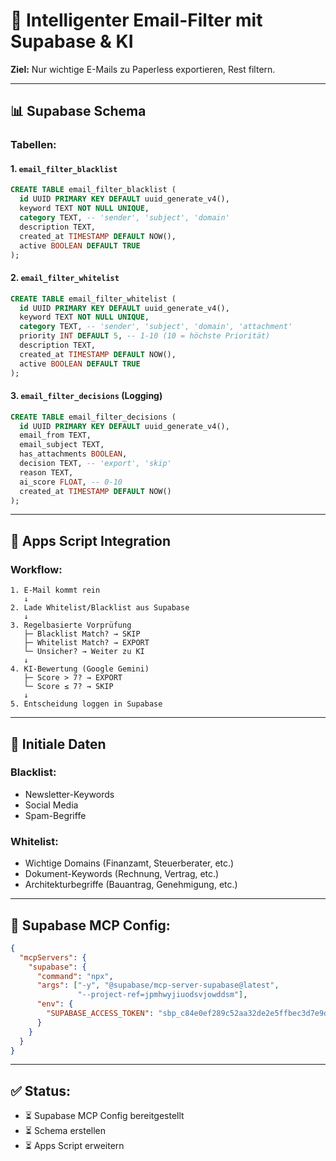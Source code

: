 # 🎯 Intelligenter Email-Filter mit Supabase & KI

**Ziel:** Nur wichtige E-Mails zu Paperless exportieren, Rest filtern.

---

## 📊 **Supabase Schema**

### **Tabellen:**

#### **1. `email_filter_blacklist`**
```sql
CREATE TABLE email_filter_blacklist (
  id UUID PRIMARY KEY DEFAULT uuid_generate_v4(),
  keyword TEXT NOT NULL UNIQUE,
  category TEXT, -- 'sender', 'subject', 'domain'
  description TEXT,
  created_at TIMESTAMP DEFAULT NOW(),
  active BOOLEAN DEFAULT TRUE
);
```

#### **2. `email_filter_whitelist`**
```sql
CREATE TABLE email_filter_whitelist (
  id UUID PRIMARY KEY DEFAULT uuid_generate_v4(),
  keyword TEXT NOT NULL UNIQUE,
  category TEXT, -- 'sender', 'subject', 'domain', 'attachment'
  priority INT DEFAULT 5, -- 1-10 (10 = höchste Priorität)
  description TEXT,
  created_at TIMESTAMP DEFAULT NOW(),
  active BOOLEAN DEFAULT TRUE
);
```

#### **3. `email_filter_decisions`** (Logging)
```sql
CREATE TABLE email_filter_decisions (
  id UUID PRIMARY KEY DEFAULT uuid_generate_v4(),
  email_from TEXT,
  email_subject TEXT,
  has_attachments BOOLEAN,
  decision TEXT, -- 'export', 'skip'
  reason TEXT,
  ai_score FLOAT, -- 0-10
  created_at TIMESTAMP DEFAULT NOW()
);
```

---

## 🤖 **Apps Script Integration**

### **Workflow:**
```
1. E-Mail kommt rein
   ↓
2. Lade Whitelist/Blacklist aus Supabase
   ↓
3. Regelbasierte Vorprüfung
   ├─ Blacklist Match? → SKIP
   ├─ Whitelist Match? → EXPORT
   └─ Unsicher? → Weiter zu KI
   ↓
4. KI-Bewertung (Google Gemini)
   ├─ Score > 7? → EXPORT
   └─ Score ≤ 7? → SKIP
   ↓
5. Entscheidung loggen in Supabase
```

---

## 💾 **Initiale Daten**

### **Blacklist:**
- Newsletter-Keywords
- Social Media
- Spam-Begriffe

### **Whitelist:**
- Wichtige Domains (Finanzamt, Steuerberater, etc.)
- Dokument-Keywords (Rechnung, Vertrag, etc.)
- Architekturbegriffe (Bauantrag, Genehmigung, etc.)

---

## 🔑 **Supabase MCP Config:**

```json
{
  "mcpServers": {
    "supabase": {
      "command": "npx",
      "args": ["-y", "@supabase/mcp-server-supabase@latest", 
               "--project-ref=jpmhwyjiuodsvjowddsm"],
      "env": {
        "SUPABASE_ACCESS_TOKEN": "sbp_c84e0ef289c52aa32de2e5ffbec3d7e9dbca3623"
      }
    }
  }
}
```

---

## ✅ **Status:**
- ⏳ Supabase MCP Config bereitgestellt
- ⏳ Schema erstellen
- ⏳ Apps Script erweitern

